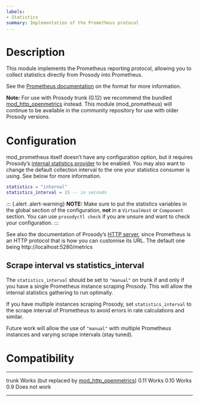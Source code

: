 ```yaml
---
labels:
- Statistics
summary: Implementation of the Prometheus protocol
...
```


Description
===========

This module implements the Prometheus reporting protocol, allowing you
to collect statistics directly from Prosody into Prometheus.

See the [Prometheus documentation][prometheusconf] on the format for
more information.

[prometheusconf]: https://prometheus.io/docs/instrumenting/exposition_formats/

**Note:** For use with Prosody trunk (0.12) we recommend the bundled
[mod_http_openmetrics](https://prosody.im/doc/modules/mod_http_openmetrics)
instead. This module (mod_prometheus) will continue to be available in the
community repository for use with older Prosody versions.

Configuration
=============

mod\_prometheus itself doesn’t have any configuration option, but it
requires Prosody’s [internal statistics
provider](https://prosody.im/doc/statistics#built-in_providers) to be
enabled.  You may also want to change the default collection interval
to the one your statistics consumer is using. See below for more information.

```lua
statistics = "internal"
statistics_interval = 15 -- in seconds
```

::: {.alert .alert-warning}
**NOTE:** Make sure to put the statistics variables in the global section of
the configuration, **not** in a `VirtualHost` or `Component` section.  You can
use `prosodyctl check` if you are unsure and want to check your configuration.
:::

See also the documentation of Prosody’s [HTTP
server](https://prosody.im/doc/http), since Prometheus is an HTTP
protocol that is how you can customise its URL.  The default one being
http://localhost:5280/metrics

Scrape interval vs statistics_interval
--------------------------------------

The `statistics_interval` should be set to `"manual"` on trunk if and only
if you have a single Prometheus instance scraping Prosody. This will allow
the internal statistics gathering to run optimally.

If you have multiple instances scraping Prosody, set `statistics_interval`
to the scrape interval of Prometheus to avoid errors in rate calculations
and similar.

Future work will allow the use of `"manual"` with multiple Prometheus
instances and varying scrape intervals (stay tuned).

Compatibility
=============

  ------- -------------
  trunk   Works (but replaced by [mod_http_openmetrics](https://prosody.im/doc/modules/mod_http_openmetrics))
  0.11    Works
  0.10    Works
  0.9     Does not work
  ------- -------------
